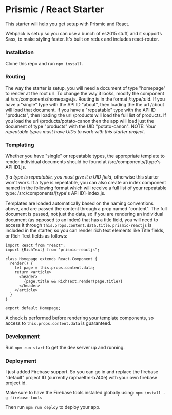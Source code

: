 # Prismic / React Starter

This starter will help you get setup with Prismic and React. 

Webpack is setup so you can use a bunch of es2015 stuff, and it supports Sass, to make styling faster. It's built on redux and includes react-router.

### Installation
Clone this repo and run `npm install`.

### Routing

The way the starter is setup, you will need a document of type "homepage" to render at the root url. To change the way it looks, modify the component at /src/components/homepage.js. Routing is in the format /:type/:uid. If you have a "single" type with the API ID "about", then loading the the url /about will load that document. If you have a "repeatable" type with the API ID "products", then loading the url /products will load the full list of products. If you load the url /products/potato-canon then the app will load just the document of type "products" with the UID "potato-canon". NOTE: *Your repeatable types must have UIDs to work with this starter project*.

### Templating

Whether you have "single" or repeatable types, the appropriate template to render individual documents should be found at /src/components/\[type's API ID\].js. 

*If a type is repeatable, you must give it a UID field*, otherwise this starter won't work. If a type is repeatable, you can also create an index component named in the following format which will receive a full list of your repeatable type: /src/components/\[type's API ID\]-index.js.

Templates are loaded automatically based on the naming conventions above, and are passed the content through a prop named "content". The full document is passed, not just the data, so if you are rendering an individual document (as opposed to an index) that has a title field, you will need to access it through `this.props.content.data.title`. `prismic-reactjs` is included in the starter, so you can render rich text elements like Title fields, or Rich Text fields as follows:

```
import React from "react";
import {RichText} from "prismic-reactjs";

class Homepage extends React.Component {
  render() {
    let page = this.props.content.data;
    return <article>
      <header>
        {page.title && RichText.render(page.title)}
      </header>
    </article>
  }
}

export default Homepage;
```

A check is performed before rendering your template components, so access to `this.props.content.data` is guaranteed.

### Development

Run `npm run start` to get the dev server up and running.

### Deployment

I just added Firebase support. So you can go in and replace the firebase "default" project ID (currently raphaeltm-b740e) with your own firebase project id.

Make sure to have the Firebase tools installed globally using:
`npm install -g firebase-tools`

Then run `npm run deploy` to deploy your app.